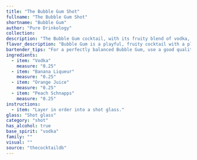 ```yaml
---
title: "The Bubble Gum Shot"
fullname: "The Bubble Gum Shot"
shortname: "Bubble Gum"
author: "Pure Drinkology"
collection:
description: "The Bubble Gum cocktail, with its fruity blend of vodka, banana liqueur, orange juice, and peach schnapps, falls into the **Fruity Cocktail** family. Its origin is unknown, likely a modern concoction born from the popularity of sweet, playful drinks. "
flavor_description: "Bubble Gum is a playful, fruity cocktail with a playful sweetness.  The banana liqueur gives it a creamy, tropical base, while the orange juice adds a bright citrus punch.  Peach Schnapps brings a delicate floral sweetness, with the vodka providing a smooth, clean finish. It's a light and refreshing drink, perfect for a sunny afternoon or a fun night out. "
bartender_tips: "For a perfectly balanced Bubble Gum, use a good quality vodka and a banana liqueur that's not too sweet.  Freshly squeezed orange juice is key, but don't overdo it.  Start with a small amount of peach schnapps and adjust to taste.  Shake with ice until chilled and strain into a chilled glass. A rim of sugar or orange zest adds a nice touch. "
ingredients:
  - item: "Vodka"
    measure: "0.25"
  - item: "Banana Liqueur"
    measure: "0.25"
  - item: "Orange Juice"
    measure: "0.25"
  - item: "Peach Schnapps"
    measure: "0.25"
instructions:
  - item: "Layer in order into a shot glass."
glass: "Shot glass"
category: "shot"
has_alcohol: true
base_spirit: "vodka"
family: ""
visual: ""
source: "thecocktaildb"
---
```


